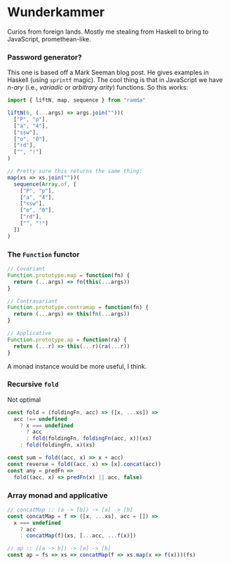 # Wunderkammer

Curios from foreign lands. Mostly me stealing from Haskell to bring to JavaScript, promethean-like.

### Password generator?
This one is based off a Mark Seeman blog post.
He gives examples in Haskell (using `sprintf` magic).
The cool thing is that in JavaScript we have _n-ary_ (i.e., _variadic_ or _arbitrary arity_) functions. So this works:

```js
import { liftN, map, sequence } from "ramda"

liftN(6, (...args) => args.join(""))(
  ["P", "p"],
  ["a", "4"],
  ["ssw"],
  ["o", "0"],
  ["rd"],
  ["", "!"]
)

// Pretty sure this returns the same thing:
map(xs => xs.join(""))(
  sequence(Array.of, [
    ["P", "p"],
    ["a", "4"],
    ["ssw"],
    ["o", "0"],
    ["rd"],
    ["", "!"]
  ])
)
```

### The `Function` functor

```js
// Covariant
Function.prototype.map = function(fn) {
  return (...args) => fn(this(...args))
}

// Contravariant
Function.prototype.contramap = function(fn) {
  return (...args) => this(fn(...args))
}

// Applicative
Function.prototype.ap = function(ra) {
  return (...r) => this(...r)(ra(...r))
}
```

A monad instance would be more useful, I think.

### Recursive `fold`

Not optimal

```js
const fold = (foldingFn, acc) => ([x, ...xs]) =>
  acc !== undefined
    ? x === undefined
      ? acc
      : fold(foldingFn, foldingFn(acc, x))(xs)
    : fold(foldingFn, x)(xs)

const sum = fold((acc, x) => x + acc)
const reverse = fold((acc, x) => [x].concat(acc))
const any = predFn =>
  fold((acc, x) => predFn(x) || acc, false)
```

### Array monad and applicative
```js
// concatMap :: (a -> [b]) -> [a] -> [b]
const concatMap = f => ([x, ...xs], acc = []) =>
  x === undefined
    ? acc
    : concatMap(f)(xs, [...acc, ...f(x)])

// ap :: ([a -> b]) -> [a] -> [b]
const ap = fs => xs => concatMap(f => xs.map(x => f(x)))(fs)
```

